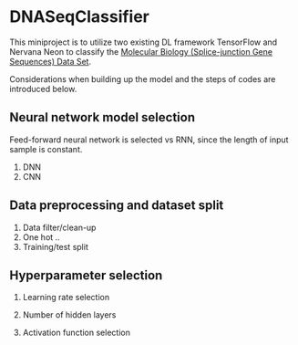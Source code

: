 # DNASeqClassifier

This miniproject is to utilize two existing DL framework TensorFlow and Nervana Neon to classify the [Molecular Biology (Splice-junction Gene Sequences) Data Set](https://archive.ics.uci.edu/ml/datasets/Molecular+Biology+%28Splice-junction+Gene+Sequences%29).

Considerations when building up the model and the steps of codes are introduced below. 

## Neural network model selection

Feed-forward neural network is selected vs RNN, since the length of input sample is constant.

1. DNN
2. CNN

## Data preprocessing and dataset split
1. Data filter/clean-up
2. One hot ..
3. Training/test split

## Hyperparameter selection
1. Learning rate selection

2. Number of hidden layers

3. Activation function selection

